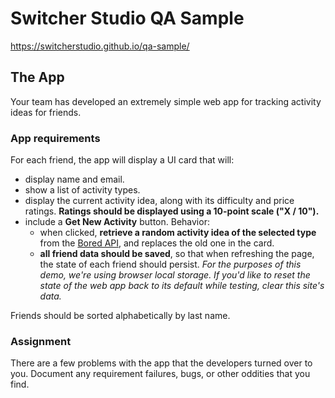 # Switcher Studio QA Sample

https://switcherstudio.github.io/qa-sample/

## The App
Your team has developed an extremely simple web app for tracking activity ideas for friends.

### App requirements
For each friend, the app will display a UI card that will:
* display name and email.
* show a list of activity types.
* display the current activity idea, along with its difficulty and price ratings. **Ratings should be displayed using a 10-point scale ("X / 10").**
* include a **Get New Activity** button. Behavior: 
  * when clicked, **retrieve a random activity idea of the selected type** from the [Bored API](https://www.boredapi.com/), and replaces the old one in the card.
  * **all friend data should be saved**, so that when refreshing the page, the state of each friend should persist. *For the purposes of this demo, we're using browser local storage. If you'd like to reset the state of the web app back to its default while testing, clear this site's data.*

Friends should be sorted alphabetically by last name.

### Assignment
There are a few problems with the app that the developers turned over to you. Document any requirement failures, bugs, or other oddities that you find.
